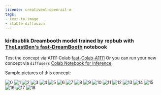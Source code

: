 ```yaml
---
license: creativeml-openrail-m
tags:
- text-to-image
- stable-diffusion
---
```

### kirilbublik Dreambooth model trained by repbub with [TheLastBen's fast-DreamBooth](https://colab.research.google.com/github/TheLastBen/fast-stable-diffusion/blob/main/fast-DreamBooth.ipynb) notebook


Test the concept via A1111 Colab [fast-Colab-A1111](https://colab.research.google.com/github/TheLastBen/fast-stable-diffusion/blob/main/fast_stable_diffusion_AUTOMATIC1111.ipynb)
Or you can run your new concept via `diffusers` [Colab Notebook for Inference](https://colab.research.google.com/github/huggingface/notebooks/blob/main/diffusers/sd_dreambooth_inference.ipynb)

Sample pictures of this concept:



















![0](https://huggingface.co/repbub/kirilbublik/resolve/main/sample_images/kirilbublik-(18).jpg)
    ![1](https://huggingface.co/repbub/kirilbublik/resolve/main/sample_images/kirilbublik-(16).jpg)
    ![2](https://huggingface.co/repbub/kirilbublik/resolve/main/sample_images/kirilbublik-(8).jpg)
    ![3](https://huggingface.co/repbub/kirilbublik/resolve/main/sample_images/kirilbublik-(1).jpg)
    ![4](https://huggingface.co/repbub/kirilbublik/resolve/main/sample_images/kirilbublik-(7).jpg)
    ![5](https://huggingface.co/repbub/kirilbublik/resolve/main/sample_images/kirilbublik-(17).jpg)
    ![6](https://huggingface.co/repbub/kirilbublik/resolve/main/sample_images/kirilbublik-(10).jpg)
    ![7](https://huggingface.co/repbub/kirilbublik/resolve/main/sample_images/kirilbublik-(5).jpg)
    ![8](https://huggingface.co/repbub/kirilbublik/resolve/main/sample_images/kirilbublik-(19).jpg)
    ![9](https://huggingface.co/repbub/kirilbublik/resolve/main/sample_images/kirilbublik-(12).jpg)
    ![10](https://huggingface.co/repbub/kirilbublik/resolve/main/sample_images/kirilbublik-(11).jpg)
    ![11](https://huggingface.co/repbub/kirilbublik/resolve/main/sample_images/kirilbublik-(14).jpg)
    ![12](https://huggingface.co/repbub/kirilbublik/resolve/main/sample_images/kirilbublik-(4).jpg)
    ![13](https://huggingface.co/repbub/kirilbublik/resolve/main/sample_images/kirilbublik-(3).jpg)
    ![14](https://huggingface.co/repbub/kirilbublik/resolve/main/sample_images/kirilbublik-(2).jpg)
    ![15](https://huggingface.co/repbub/kirilbublik/resolve/main/sample_images/kirilbublik-(6).jpg)
    ![16](https://huggingface.co/repbub/kirilbublik/resolve/main/sample_images/kirilbublik-(9).jpg)
    ![17](https://huggingface.co/repbub/kirilbublik/resolve/main/sample_images/kirilbublik-(13).jpg)
    ![18](https://huggingface.co/repbub/kirilbublik/resolve/main/sample_images/kirilbublik-(15).jpg)
    
